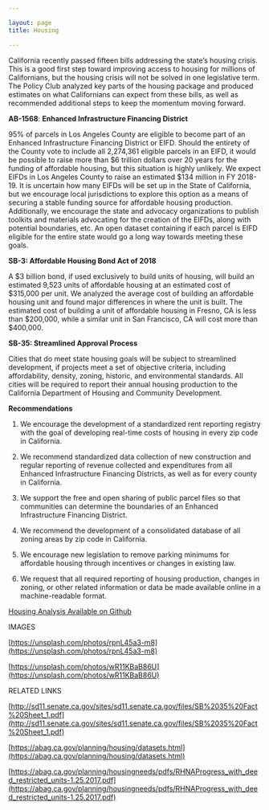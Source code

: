 ```yaml
---

layout: page
title: Housing 

---
```


California recently passed fifteen bills addressing the state’s housing crisis. This is a good first step toward improving access to housing for millions of Californians, but the housing crisis will not be solved in one legislative term. The Policy Club analyzed key parts of the housing package and produced estimates on what Californians can expect from these bills, as well as recommended additional steps to keep the momentum moving forward. 

**AB-1568**: **Enhanced Infrastructure Financing District**

95% of parcels in Los Angeles County are eligible to become part of an Enhanced Infrastructure Financing District or EIFD. Should the entirety of the County vote to include all 2,274,361 eligible parcels in an EIFD, it would be possible to raise more than $6 trillion dollars over 20 years for the funding of affordable housing, but this situation is highly unlikely. We expect EIFDs in Los Angeles County to raise an estimated $134 million in FY 2018-19. It is uncertain how many EIFDs will be set up in the State of California, but we encourage local jurisdictions to explore this option as a means of securing a stable funding source for affordable housing production. Additionally, we encourage the state and advocacy organizations to publish toolkits and materials advocating for the creation of the EIFDs, along with potential boundaries, etc. An open dataset containing if each parcel is EIFD eligible for the entire state would go a long way towards meeting these goals. 

**SB-3: Affordable Housing Bond Act of 2018**

A $3 billion bond, if used exclusively to build units of housing, will build an estimated 9,523 units of affordable housing at an estimated cost of $315,000 per unit. We analyzed the average cost of building an affordable housing unit and found major differences in where the unit is built. The estimated cost of building a unit of affordable housing in Fresno, CA is less than $200,000, while a similar unit in San Francisco, CA will cost more than $400,000. 

**SB-35: Streamlined Approval Process**

Cities that do meet state housing goals will be subject to streamlined development, if projects meet a set of objective criteria, including affordability, density, zoning, historic, and environmental standards. All cities will be required to report their annual housing production to the California Department of Housing and Community Development. 

**Recommendations**

1. We encourage the development of a standardized rent reporting registry with the goal of developing real-time costs of housing in every zip code in California.

2. We recommend standardized data collection of new construction and regular reporting of revenue collected and expenditures from all Enhanced Infrastructure Financing Districts, as well as for every county in California.

3. We support the free and open sharing of public parcel files so that communities can determine the boundaries of an Enhanced Infrastructure Financing District.

4. We recommend the development of a consolidated database of all zoning areas by zip code in California.

5. We encourage new legislation to remove parking minimums for affordable housing through incentives or changes in existing law.

6. We request that all required reporting of housing production, changes in zoning, or other related information or data be made available online in a machine-readable format. 

[Housing Analysis Available on Github](https://github.com/policyclub/housing-analysis)

IMAGES

[https://unsplash.com/photos/rpnL45a3-m8](https://unsplash.com/photos/rpnL45a3-m8)

[https://unsplash.com/photos/wR11KBaB86U](https://unsplash.com/photos/wR11KBaB86U)

RELATED LINKS

[http://sd11.senate.ca.gov/sites/sd11.senate.ca.gov/files/SB%2035%20Fact%20Sheet_1.pdf](http://sd11.senate.ca.gov/sites/sd11.senate.ca.gov/files/SB%2035%20Fact%20Sheet_1.pdf)

[https://abag.ca.gov/planning/housing/datasets.html](https://abag.ca.gov/planning/housing/datasets.html)

[https://abag.ca.gov/planning/housingneeds/pdfs/RHNAProgress_with_deed_restricted_units-1.25.2017.pdf](https://abag.ca.gov/planning/housingneeds/pdfs/RHNAProgress_with_deed_restricted_units-1.25.2017.pdf)
